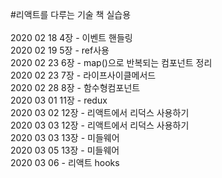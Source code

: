 #리액트를 다루는 기술 책 실습용
<br/><br/>
2020 02 18 4장 - 이벤트 핸들링<br/>
2020 02 19 5장 - ref사용<br/>
2020 02 23 6장 - map()으로 반복되는 컴포넌트 정리 <br/>
2020 02 23 7장 - 라이프사이클메서드 <br/>
2020 02 28 8장 - 함수형컴포넌트 <br/>
2020 03 01 11장 - redux<br/>
2020 03 02 12장 - 리액트에서 리덕스 사용하기<br/>
2020 03 03 12장 - 리액트에서 리덕스 사용하기<br/>
2020 03 03 13장 - 미들웨어 <br/>
2020 03 05 13장 - 미들웨어 <br/>
2020 03 06      - 리액트 hooks<br/>